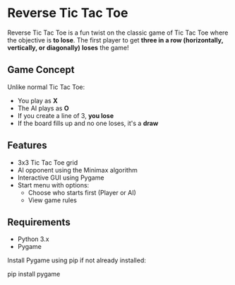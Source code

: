 
# Reverse Tic Tac Toe

Reverse Tic Tac Toe is a fun twist on the classic game of Tic Tac Toe where the objective is **to lose**. The first player to get **three in a row (horizontally, vertically, or diagonally)** **loses** the game!

## Game Concept

Unlike normal Tic Tac Toe:
- You play as **X**
- The AI plays as **O**
- If you create a line of 3, **you lose**
- If the board fills up and no one loses, it's a **draw**

## Features

- 3x3 Tic Tac Toe grid
- AI opponent using the Minimax algorithm
- Interactive GUI using Pygame
- Start menu with options:
  - Choose who starts first (Player or AI)
  - View game rules

## Requirements

- Python 3.x
- Pygame

Install Pygame using pip if not already installed:

pip install pygame
